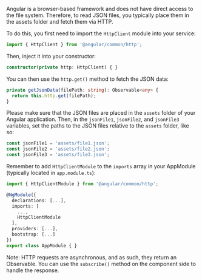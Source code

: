 Angular is a browser-based framework and does not have direct access to the file system. Therefore, to read JSON files, you typically place them in the assets folder and fetch them via HTTP. 

To do this, you first need to import the `HttpClient` module into your service:

```typescript
import { HttpClient } from '@angular/common/http';
```

Then, inject it into your constructor:

```typescript
constructor(private http: HttpClient) { }
```

You can then use the `http.get()` method to fetch the JSON data:

```typescript
private getJsonData(filePath: string): Observable<any> {
  return this.http.get(filePath);
}
```

Please make sure that the JSON files are placed in the `assets` folder of your Angular application. Then, in the `jsonFile1`, `jsonFile2`, and `jsonFile3` variables, set the paths to the JSON files relative to the `assets` folder, like so:

```typescript
const jsonFile1 = 'assets/file1.json';
const jsonFile2 = 'assets/file2.json';
const jsonFile3 = 'assets/file3.json';
```

Remember to add `HttpClientModule` to the `imports` array in your AppModule (typically located in `app.module.ts`):

```typescript
import { HttpClientModule } from '@angular/common/http';

@NgModule({
  declarations: [...],
  imports: [
    ...,
    HttpClientModule
  ],
  providers: [...],
  bootstrap: [...]
})
export class AppModule { }
```

Note: HTTP requests are asynchronous, and as such, they return an Observable. You can use the `subscribe()` method on the component side to handle the response.